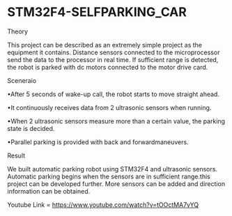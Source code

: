 # STM32F4-SELFPARKING_CAR

Theory

This project can be described as an extremely simple project as the equipment it contains. Distance sensors connected to the microprocessor send the data to the processor in real time. If sufficient range is detected, the robot is parked with dc motors connected to the motor drive card.

Sceneraio

•After 5 seconds of wake-up call, the robot starts to move straight ahead.

•It continuously receives data from 2 ultrasonic sensors when running.

•When  2  ultrasonic  sensors  measure  more  than  a  certain  value,  the  parking  state  is decided.

•Parallel parking is provided with back and forwardmaneuvers.

Result

We built automatic parking robot using STM32F4 and ultrasonic sensors. Automatic parking begins when the sensors are in sufficient range.this project can be developed further.
More sensors can be added and direction information can be obtained.

Youtube Link = https://www.youtube.com/watch?v=tOOctMA7vYQ

